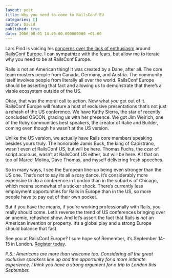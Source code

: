 ```yaml
---
layout: post
title: Why you need to come to RailsConf EU
categories: []
author: David
published: true
date: 2006-08-01 14:49:00.000000000 +01:00
---
```

<p>Lars Pind is voicing his <a href="http://pinds.com/articles/2006/08/01/railsconf-europe-whos-going">concerns over the lack of enthusiasm</a> around <a href="http://europe.railsconf.org/">RailsConf Europe</a>. I can sympathize with the fears, but allow me to iterate why you need to be at RailsConf Europe.</p>
<p>Rails is not an American thing! It was created by a Dane, after all. The core team musters people from Canada, Germany, and Austria. The community itself involves people from literally all over the world. RailsConf Europe should be asserting that fact and allowing us to demonstrate that there&#8217;s a viable ecosystem outside of the US.</p>
<p>Okay, that was the moral call to action. Now what <em>you</em> get out of it. RailsConf Europe will feature a host of exclusive presentations that&#8217;s not just a rehash of the US conference. We have Kathy Sierra, the star of recently concluded <span class="caps">OSCON</span>, gracing us with her presence. We got Jim Weirich, one of the Ruby communities best speakers, the creator of Rake and Builder, coming even though he wasn&#8217;t at the US version.</p>
<p>Unlike the US version, we actually have Rails core members speaking besides yours truly. The honorable Jamis Buck, the king of Capistrano, wasn&#8217;t even <em>at</em> RailsConf US, but will be here. Thomas Fuchs, the czar of script.aculo.us, wasn&#8217;t at RailsConf US either, but will be here. All that on top of Marcel Molina, Dave Thomas, and myself delivering fresh speeches.</p>
<p>So in many ways, I see the European line-up being even stronger than the US one. That&#8217;s not to say its all a rosy dance. It&#8217;s considerably more expensive to do a conference in London than in the suburbs of Chicago, which means somewhat of a sticker shock. There&#8217;s currently less employment opportunities for Rails in Europe than in the US, so more people have to pay out of their own pocket.</p>
<p>But if you have the means, if you&#8217;re working professionally with Rails, you really should come. Let&#8217;s reverse the trend of US conferences bringing over an anemic, rehashed show. And let&#8217;s assert the fact that Rails is <em>not</em> an American invention or property. It&#8217;s a global play and a strong Europe should balance that fact.</p>
<p>See you at RailsConf Europe? I sure hope so! Remember, it&#8217;s September 14-15 in London. <a href="http://skillsmatter.com/menu/257">Register today</a>.</p>
<p><i>P.S.: Americans are more than welcome too. Considering all the great exclusive speakers line up and the opportunity for a more intimate experience, I think you have a strong argument for a trip to London this September.</i></p>